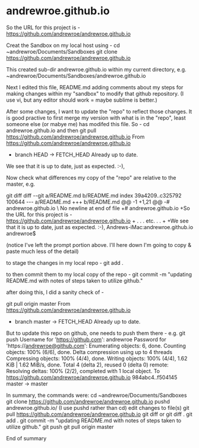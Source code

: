# andrewroe.github.io
So the URL for this project is - https://github.com/andrewroe/andrewroe.github.io

Creat the Sandbox on my local host using -
cd ~andrewroe/Documents/Sandboxes
git clone https://github.com/andrewroe/andrewroe.github.io

This created sub-dir andrewroe.github.io within my current directory, e.g. ~andrewroe/Documents/Sandboxes/andrewroe.github.io

Next I edited this file, README.md adding comments about my steps for making changes within my "sandbox" to modify that github repository. (I use vi, but any editor should work = maybe sublime is better.)

After some changes, I want to update the "repo" to reflect those changes. It is good practive to first merge my version with what is in the "repo", least someone else (or mabye me) has modifed this file.
So -
cd andrewroe.github.io
and then
git pull https://github.com/andrewroe/andrewroe.github.io
From https://github.com/andrewroe/andrewroe.github.io
 * branch            HEAD       -> FETCH_HEAD
Already up to date.

We see that it is up to date, just as expected. :-),

Now check what differences my copy of the "repo" are relative to the master, e.g.

git diff
diff --git a/README.md b/README.md
index 39a4209..c325792 100644
--- a/README.md
+++ b/README.md
@@ -1 +1,21 @@
-# andrewroe.github.io
\ No newline at end of file
+# andrewroe.github.io
+So the URL for this project is - https://github.com/andrewroe/andrewroe.github.io
+
. . . etc. . .
+
+We see that it is up to date, just as expected. :-),
Andrews-iMac:andrewroe.github.io andrewroe$

(notice I've left the prompt portion above. I'll here down I'm going to copy & paste much less of the detail)

to stage the changes in my local repo -
git add .

to then commit them to my local copy of the repo -
git commit -m "updating README.md with notes of steps taken to utilize github."

after doing this, I did a sanity check of -

git pull origin master
From https://github.com/andrewroe/andrewroe.github.io
 * branch            master     -> FETCH_HEAD
Already up to date.

But to update this repo on github, one needs to push them there -
e.g.
git push
Username for 'https://github.com': andrewroe
Password for 'https://andrewroe@github.com': 
Enumerating objects: 6, done.
Counting objects: 100% (6/6), done.
Delta compression using up to 4 threads
Compressing objects: 100% (4/4), done.
Writing objects: 100% (4/4), 1.62 KiB | 1.62 MiB/s, done.
Total 4 (delta 2), reused 0 (delta 0)
remote: Resolving deltas: 100% (2/2), completed with 1 local object.
To https://github.com/andrewroe/andrewroe.github.io
   984abc4..f504145  master -> master

In summary, the commands were:
cd ~andrewroe/Documents/Sandboxes
git clone https://github.com/andrewroe/andrewroe.github.io
pushd andrewroe.github.io/  (I use pushd rather than cd)
edit changes to file(s)
git pull https://github.com/andrewroe/andrewroe.github.io
git diff
 or
git diff .
git add .
git commit -m "updating README.md with notes of steps taken to utilize github."
git push
git pull origin master

End of summary

